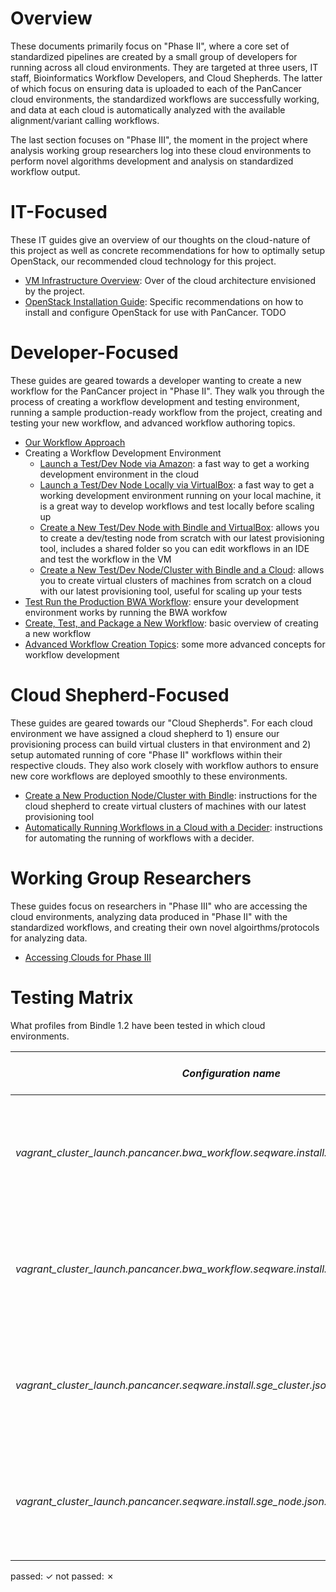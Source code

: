 # Overview

These documents primarily focus on "Phase II", where a core set of standardized pipelines are created by a small group of developers for running across all cloud environments.  They are targeted at three users, IT staff, Bioinformatics Workflow Developers, and Cloud Shepherds.  The latter of which focus on ensuring data is uploaded to each of the PanCancer cloud environments, the standardized workflows are successfully working, and data at each cloud is automatically analyzed with the available alignment/variant calling workflows.

The last section focuses on "Phase III", the moment in the project where analysis working group researchers log into these cloud environments to perform novel algorithms development and analysis on standardized workflow output.

# IT-Focused

These IT guides give an overview of our thoughts on the cloud-nature of this project as well as concrete recommendations for how to optimally setup OpenStack, our recommended cloud technology for this project.

* [VM Infrastructure Overview](https://wiki.oicr.on.ca/display/PANCANCER/PanCancer+VM+Deployment+Guide): Over of the cloud architecture envisioned by the project.
* [OpenStack Installation Guide](openstack_install.md): Specific recommendations on how to install and configure OpenStack for use with PanCancer. TODO

# Developer-Focused

These guides are geared towards a developer wanting to create a new workflow for the PanCancer project in "Phase II".  They walk you through the process of creating a workflow development and testing environment, running a sample production-ready workflow from the project, creating and testing your new workflow, and advanced workflow authoring topics.

* [Our Workflow Approach](workflow_approach.md)
* Creating a Workflow Development Environment
    * [Launch a Test/Dev Node via Amazon](dev_node_ami.md): a fast way to get a working development environment in the cloud
    * [Launch a Test/Dev Node Locally via VirtualBox](dev_node_ova.md): a fast way to get a working development environment running on your local machine, it is a great way to develop workflows and test locally before scaling up
    * [Create a New Test/Dev Node with Bindle and VirtualBox](dev_node_ova_shared.md): allows you to create a dev/testing node from scratch with our latest provisioning tool, includes a shared folder so you can edit workflows in an IDE and test the workflow in the VM
    * [Create a New Test/Dev Node/Cluster with Bindle and a Cloud](prod_cluster_with_bindle.md): allows you to create virtual clusters of machines from scratch on a cloud with our latest provisioning tool, useful for scaling up your tests
* [Test Run the Production BWA Workflow](run_bwa.md): ensure your development environment works by running the BWA workfow
* [Create, Test, and Package a New Workflow](create_workflow.md): basic overview of creating a new workflow
* [Advanced Workflow Creation Topics](advanced_workflows.md): some more advanced concepts for workflow development

# Cloud Shepherd-Focused

These guides are geared towards our "Cloud Shepherds".  For each cloud environment we have assigned a cloud shepherd to 1) ensure our provisioning process can build virtual clusters in that environment and 2) setup automated running of core "Phase II" workflows within their respective clouds. They also work closely with workflow authors to ensure new core workflows are deployed smoothly to these environments.

* [Create a New Production Node/Cluster with Bindle](prod_cluster_with_bindle.md): instructions for the cloud shepherd to create virtual clusters of machines with our latest provisioning tool
* [Automatically Running Workflows in a Cloud with a Decider](run_bwa_with_decider.md): instructions for automating the running of workflows with a decider.

# Working Group Researchers

These guides focus on researchers in "Phase III" who are accessing the cloud environments, analyzing data produced in "Phase II" with the standardized workflows, and creating their own novel algoirthms/protocols for analyzing data.

* [Accessing Clouds for Phase III](researchers_accessing_clouds.md)

# Testing Matrix

What profiles from Bindle 1.2 have been tested in which cloud environments.

| *Configuration name*  | VirtualBox | AWS      | vCloud (London) | OpenStack (Toronto)  | OpenStack (Icehouse-Toronto) | OpenStack (Chicago) | OpenStack (Heidelberg) | OpenStack (Seoul) | Tokyo | Barcelona |
|-----|:----------:|:--------:|:---------:|:------:|:--------:|:--:|:--:|:--:|:--:|:--:|
|*vagrant_cluster_launch.pancancer.bwa_workflow.seqware.install.sge_cluster.json.template* | NA | &#x2713; Vagrant 1.6.3, vagrant-aws (0.4.1), Ubuntu 12.04, Amish | | &#x2713; Vagrant 1.6.3, vagrant-openstack-plugin (0.7.0), Ubuntu 12.04, Amish | &#x2713; Vagrant 1.6.3, vagrant-openstack-plugin (0.7.0), Ubuntu 12.04, Amish | &#x2713; Vagrant 1.6.3, vagrant-openstack-plugin (0.7.0), Ubuntu 12.04, Brian | &#x2713; | &#x2717; | | |
|*vagrant_cluster_launch.pancancer.bwa_workflow.seqware.install.sge_node.json.template* | &#x2713; Vagrant 1.3.5, MacOSX, Brian | &#x2713; Vagrant 1.6.3, vagrant-aws (0.4.1), Ubuntu 12.04, Amish | | &#x2713; Vagrant 1.6.3, vagrant-openstack-plugin (0.7.0), Ubuntu 12.04, Amish | &#x2713; Vagrant 1.6.3, vagrant-openstack-plugin (0.7.0), Ubuntu 12.04, Amish | &#x2713; Vagrant 1.6.3, vagrant-openstack-plugin (0.7.0), Ubuntu 12.04, Brian | &#x2713; | &#x2717; | | |
|*vagrant_cluster_launch.pancancer.seqware.install.sge_cluster.json.template* | NA | &#x2713; Vagrant 1.6.3, vagrant-aws (0.4.1), Ubuntu 12.04, Amish | | &#x2713; Vagrant 1.6.3, vagrant-openstack-plugin (0.7.0), Ubuntu 12.04, Amish| &#x2713; Vagrant 1.6.3, vagrant-openstack-plugin (0.7.0), Ubuntu 12.04, Amish | &#x2713; Vagrant 1.6.3, vagrant-openstack-plugin (0.7.0), Ubuntu 12.04, Brian |  | | | |
|*vagrant_cluster_launch.pancancer.seqware.install.sge_node.json.template* | &#x2713; Vagrant 1.3.5, MacOSX, Brian | &#x2713; Vagrant 1.6.3, vagrant-aws (0.4.1), Ubuntu 12.04, Amish | | &#x2713; Vagrant 1.6.3, vagrant-openstack-plugin (0.7.0), Ubuntu 12.04, Amish | &#x2713; Vagrant 1.6.3, vagrant-openstack-plugin (0.7.0), Ubuntu 12.04, Amish | &#x2713; Vagrant 1.6.3, vagrant-openstack-plugin (0.7.0), Ubuntu 12.04, Brian | |  | | | |

passed: &#x2713; not passed: &#x2717;

